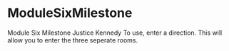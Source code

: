 # ModuleSixMilestone
Module Six Milestone Justice Kennedy
To use, enter a direction. This will allow you to enter the three seperate rooms.
